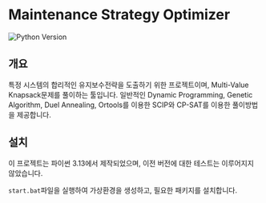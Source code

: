 # Maintenance Strategy Optimizer

![Python Version](https://img.shields.io/badge/python-3.13-blue)

## 개요

특정 시스템의 합리적인 유지보수전략을 도출하기 위한 프로젝트이며, Multi-Value Knapsack문제를 풀이하는 툴입니다.
일반적인 Dynamic Programming, Genetic Algorithm, Duel Annealing, Ortools를 이용한 SCIP와 CP-SAT를 이용한 풀이방법을 제공합니다.

## 설치

이 프로젝트는 파이썬 3.13에서 제작되었으며, 이전 버전에 대한 테스트는 이루어지지 않았습니다.

`start.bat`파일을 실행하여 가상환경을 생성하고, 필요한 패키지를 설치합니다.